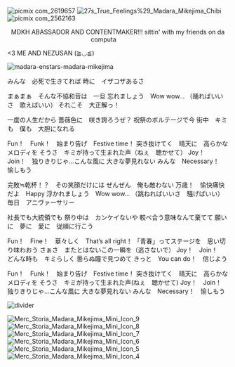 ![picmix com_2619657](https://github.com/user-attachments/assets/8467170a-2528-488b-8c47-c146d0e8e66b)
![27s_True_Feelings%29_Madara_Mikejima_Chibi](https://github.com/user-attachments/assets/3a371fbb-b665-4c21-a792-5bcddb30978f) ![picmix com_2562163](https://github.com/user-attachments/assets/e2ef8277-1718-4019-989a-895aae805a2e) 

<p align="center">
MDKH ABASSADOR AND CONTENTMAKER!!! 
sittin' with my friends on da computa⠀⠀⠀⠀⠀ ⠀


<3 ME AND NEZUSAN (≧◡≦) 
</p>

![madara-enstars-madara-mikejima](https://github.com/user-attachments/assets/99213e53-62ee-4995-8aa5-858feb96f068)


みんな　必死で生きてれば
時に　イザコザあるさ

まぁまぁ　そんな不協和音は　一旦
忘れましょう　Wow wow…
（踊ればいいさ　歌えばいい）
それこそ　大正解っ！

一度の人生だから
薔薇色に　咲き誇ろうぜ？
祝祭のボルテージで今
街中　キミも　僕も　大胆になれる

Fun！　Funk！　始まり告げ　Festive time！
突き抜けてく　晴天に　高らかなメロディを
そうさ　キミが持って生まれた声（ねぇ　聴かせて）
Joy！　Join！　独りきりじゃ…こんな風に
大きな夢見れない
みんな　Necessary！　愉しもう

完敗≒乾杯！？　その笑顔だけには
ぜんぜん　俺も敵わない
万歳！　愉快痛快だよ　Happy
浮かれましょう　Wow wow…
（跳ねればいいさ　騒げばいい）
毎日　アニヴァーサリー

社長でも大統領でも
祭り中は　カンケイないや
較べ合う意味なんて棄てて
願いに　夢に　愛に　従順に行こう

Fun！　Fine！　華々しく　That’s all right！
「青春」ってステージを　思い切り味わおう
さぁさ　またとはないこの一瞬を（逃さないで）
Joy！　Join！　どんな時も　キミらしく
曇らぬ瞳で見つめて
きっと　You can do！　信じよう

Fun！　Funk！　始まり告げ　Festive time！
突き抜けてく　晴天に　高らかなメロディを
そうさ　キミが持って生まれた声(ねぇ　聴かせて)
Joy！　Join！　独りきりじゃ…こんな風に
大きな夢見れない
みんな　Necessary！　愉しもう

 ![divider](https://github.com/user-attachments/assets/2c138ccb-5803-4c78-bd4f-c07eacf7b76f)

 
![Merc_Storia_Madara_Mikejima_Mini_Icon_9](https://github.com/user-attachments/assets/0430f49c-9543-4b1d-a95f-7eb4c0d8b88c)
![Merc_Storia_Madara_Mikejima_Mini_Icon_8](https://github.com/user-attachments/assets/aafe3c74-7e00-4c2e-88e4-d40eb467a1e2)
![Merc_Storia_Madara_Mikejima_Mini_Icon_7](https://github.com/user-attachments/assets/63b7d256-672d-4a6e-aaf8-0535a88b43fe)
![Merc_Storia_Madara_Mikejima_Mini_Icon_6](https://github.com/user-attachments/assets/a14c408e-af8c-42b8-ab52-7fb00aa71b6a)
![Merc_Storia_Madara_Mikejima_Mini_Icon_5](https://github.com/user-attachments/assets/f2cdada9-993b-447e-bcf7-22b6d3eaf17f)
![Merc_Storia_Madara_Mikejima_Mini_Icon_4](https://github.com/user-attachments/assets/e767fdb4-a749-48e2-848d-e2d0ab5668b5)
